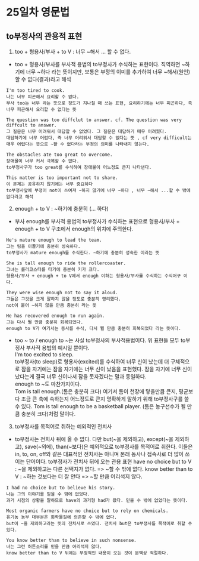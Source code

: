 # 25일차 영문법

## to부정사의 관용적 표현

1. too + 형용사/부사 + to V : 너무 ~해서 ... 할 수 없다.

-   too + 형용사/부사를 부사적 용법의 to부정사가 수식하는 표현이다. 직역하면 ~하기에 너무 ~하다 라는 뜻이지만, 보통은 부정의 이미를 추가하여 너무 ~해서(원인) 할 수 없다(결과)라고 해석

```
I'm too tired to cook.
나는 너무 피곤해서 요리할 수 없다.
부사 too는 너무 라는 뜻으로 정도가 지나칠 때 쓰는 표현, 요리하기에는 너무 피곤하다, 즉 너무 피곤해서 요리할 수 없다는 뜻

The question was too diffclut to answer. cf. The question was very diffcult to answer.
그 질문은 너무 어려워서 대답할 수 없었다. 그 질문은 대답하기 매우 어려웠다.
대답하기에 너무 어렵다, 즉 너무 어려워서 대답할 수 없다는 뜻 , cf very difficult는 매우 어렵다는 뜻으로 ~할 수 없다라는 부정의 의미를 나타내지 않는다.

The obstacles ate too great to overcome.
장애물이 너무 커서 극복할 수 없다.
to부정사구가 too great를 수식하여 장애물이 어느정도 큰지 나타낸다.

This matter is too important not to share.
이 문제는 공유하지 않기에는 너무 중요하다
to부정사앞에 부정어 not이 쓰여져 ~하지 않기에 너무 ~하다 , 너무 ~해서 ...할 수 밖에없다라고 해석
```

2. enough + to V : ~하기에 충분히 (... 하다)

-   부사 enough를 부사적 용법의 to부정사가 수식하는 표현으로 형용사/부사 + enough + to V 구조에서 enough의 위치에 주의한다.

```
He's mature enough to lead the team.
그는 팀을 이끌기에 충분히 성숙하다.
to부정사가 mature enough를 수식한다. ~하기에 충분히 성숙한 이라는 뜻

She is tall enough to ride the rollercoaster.
그녀는 롤러코스터를 타기에 충분히 키가 크다.
형용사/부사 + enough + to V에서 enough 이하는 형용사/부사를 수식하는 수식어구 이다.

They were wise enough not to say it aloud.
그들은 그것을 크게 말하지 않을 정도로 충분히 영리했다.
not이 붙어 ~하지 않을 만큼 충분히 라는 뜻

He has recovered enough to run again.
그는 다시 뛸 만큼 충분히 회복되었다.
enough to V가 여기서는 동사를 수식, 다시 뛸 만큼 충분히 회복되었다 라는 뜻이다.
```

-   too ~ to / enough to ~는 사실 to부정사의 부사적용법이다.
    위 표현들 모두 to부정사 부사적 용법의 예시일 뿐이다.  
    I'm too excited to sleep.  
    to부정사(to sleep)로 형용사(excited)를 수식하여 너무 신이 났는데 더 구체적으로 잠을 자기에는 잠을 자기에는 너무 신이 났음을 표현했다. 잠을 자기에 너무 신이났다는게 결국 너무 신이나서 잠을 못자겠다는 말과 동일하다.  
    enough to ~도 마찬가지이다.  
    Tom is tall enough.(톰은 충분히 크다) 여기서 톰이 천장에 닿을만큼 큰지, 평균보다 조금 큰 축에 속하는지 어느정도로 큰지 명확하게 말하기 위해 to부정사구를 쓸 수 있다. Tom is tall enough to be a basketball player. (톰은 농구선수가 될 만큼 충분히 크다)처럼 말이다.

3. to부정사를 목적어로 취하는 예외적인 전치사

-   to부정사는 전치사 뒤에 올 수 없다. 다만 but(~을 제외하고), except(~을 제외하고), save(~외에), than(~보다)은 예외적으로 to부정사를 목적어로 취한다.
    이들은 in, to, on, off와 같은 대표적인 전치사는 아니며 본래 동사나 접속사로 더 많이 쓰이는 단어이다.
    to부정사가 전치사 뒤에 오는 관용 표현
    have no choice but to V : ~을 제외하고는 다른 선택지가 없다. => ~할 수 밖에 없다.
    know better than to V : ~하는 것보다는 더 잘 안다 => ~할 만큼 어리석지 않다.

```
I had no choice but to believe his story.
나는 그의 이야기를 믿을 수 밖에 없었다.
과거 시점의 상황을 말하므로 have의 과거형 had가 왔다. 믿을 수 밖에 없었다는 뜻이다.

Most organic farmers have no choice but to rely on chemicals.
유기농 농부 대부분은 화학물질에 의존할 수 밖에 없다.
but이 ~을 제외하고라는 뜻의 전치사로 쓰였다. 전치사 but은 to부정사를 목적어로 취할 수 있다.

You know better than to believe in such nonsense.
너는 그런 허튼소리를 믿을 만큼 어리석지 않다.
know better than to V 뒤에는 부정적인 내용이 오는 것이 문맥상 적절하다.
```
